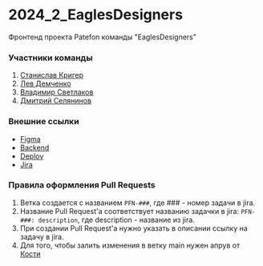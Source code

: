# 2024_2_EaglesDesigners
Фронтенд проекта Patefon команды "EaglesDesigners"

### Участники команды
 1. [Станислав Кригер](https://github.com/MoyStasik)
 2. [Лев Демченко](https://github.com/qwerty268)
 3. [Владимир Светлаков](https://github.com/vovasvl)
 4. [Дмитрий Селянинов](https://github.com/nonrep)

### Внешние ссылки
 - [Figma](https://www.figma.com/design/qZIoxUlx6qRxjXrYho4Qll/Telegram-test-design?node-id=0-1&node-type=canvas&t=3ZUlzFaSQLT4vWAK-0)
 - [Backend](https://github.com/go-park-mail-ru/2024_2_EaglesDesigners)
 - [Deploy](https://patefon.site)
 - [Jira](https://ru.yougile.com/team/343b17e1c7b0/Patefon)

### Правила оформления Pull Requests
  1. Ветка создается с названием `PFN-###`, где ### - номер задачи в jira.
  2. Название Pull Request'а соответствует названию задачки в jira: `PFN-###: description`, где description - название из jira.
  3. При создании Pull Request'а нужно указать в описании ссылку на задачу в jira.
  4. Для того, чтобы залить изменения в ветку main нужен апрув от [Кости](https://t.me/PassPort_Guardian)
